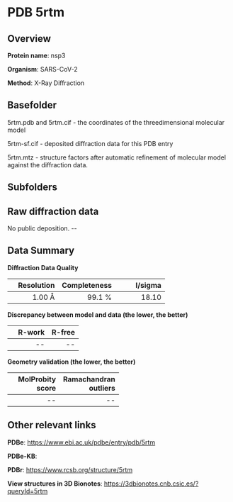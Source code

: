 # PDB 5rtm

## Overview

**Protein name**: nsp3

**Organism**: SARS-CoV-2

**Method**: X-Ray Diffraction



## Basefolder

5rtm.pdb and 5rtm.cif - the coordinates of the threedimensional molecular model

5rtm-sf.cif - deposited diffraction data for this PDB entry

5rtm.mtz - structure factors after automatic refinement of molecular model against the diffraction data.

## Subfolders









## Raw diffraction data

No public deposition. --<br> 

## Data Summary
**Diffraction Data Quality**

|   | Resolution | Completeness| I/sigma |
|---|-------------:|----------------:|--------------:|
|   |1.00 Å|99.1  %|<img width=50/>18.10|

**Discrepancy between model and data (the lower, the better)**

|   | **R-work**| **R-free**   
|---|-------------:|----------------:|           
||--|--|

**Geometry validation (the lower, the better)**

|   |**MolProbity<br>score**| **Ramachandran<br>outliers** 
|---|-------------:|----------------:|
||--|--|

 

 



## Other relevant links 
**PDBe**:  https://www.ebi.ac.uk/pdbe/entry/pdb/5rtm

**PDBe-KB**:  
 
**PDBr**: https://www.rcsb.org/structure/5rtm 

**View structures in 3D Bionotes**: https://3dbionotes.cnb.csic.es/?queryId=5rtm

